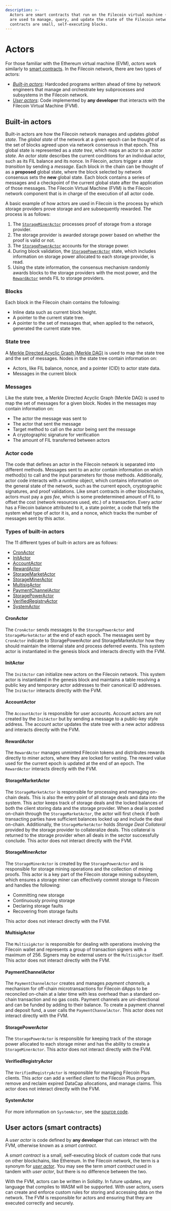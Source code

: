 ```yaml
---
description: >-
  Actors are smart contracts that run on the Filecoin virtual machine (FVM) and
  are used to manage, query, and update the state of the Filecoin network. Smart
  contracts are small, self-executing blocks.
---
```


# Actors

For those familiar with the Ethereum virtual machine (EVM), _actors_ work similarly to [smart contracts](../../smart-contracts/fundamentals/README.md). In the Filecoin network, there are two types of actors:

* [_Built-in actors_](actors.md#built-in-actors): Hardcoded programs written ahead of time by network engineers that manage and orchestrate key subprocesses and subsystems in the Filecoin network.
* [_User actors_](actors.md#user-actors-smart-contracts): Code implemented by **any developer** that interacts with the Filecoin Virtual Machine (FVM).

## Built-in actors

Built-in actors are how the Filecoin network manages and updates _global state_. The _global state_ of the network at a given epoch can be thought of as the set of blocks agreed upon via network consensus in that epoch. This global state is represented as a _state tree_, which maps an actor to an _actor state_. An _actor state_ describes the current conditions for an individual actor, such as its FIL balance and its nonce. In Filecoin, actors trigger a _state transition_ by sending a _message_. Each block in the chain can be thought of as a **proposed** global state, where the block selected by network consensus sets the **new** global state. Each block contains a series of messages and a checkpoint of the current global state after the application of those messages. The Filecoin Virtual Machine (FVM) is the Filecoin network component that is in charge of the execution of all actor code.

A basic example of how actors are used in Filecoin is the process by which storage providers prove storage and are subsequently rewarded. The process is as follows:

1. The [`StorageMinerActor`](actors.md#storagemineractor) processes proof of storage from a storage provider.
2. The storage provider is awarded storage power based on whether the proof is valid or not.
3. The [`StoragePowerActor`](actors.md#storagepoweractor) accounts for the storage power.
4. During block validation, the [`StoragePowerActor`](actors.md#storagepoweractor) state, which includes information on storage power allocated to each storage provider, is read.
5. Using the state information, the consensus mechanism randomly awards blocks to the storage providers with the most power, and the [`RewardActor`](actors.md#rewardactor) sends FIL to storage providers.

### Blocks

Each block in the Filecoin chain contains the following:

* Inline data such as current block height.
* A pointer to the current state tree.
* A pointer to the set of messages that, when applied to the network, generated the current state tree.

### State tree

A [Merkle Directed Acyclic Graph (Merkle DAG)](../../reference/general/glossary.md#merkle-directed-acyclic-graph) is used to map the state tree and the set of messages. Nodes in the state tree contain information on:

* Actors, like FIL balance, nonce, and a pointer (CID) to actor state data.
* Messages in the current block

### Messages

Like the state tree, a Merkle Directed Acyclic Graph (Merkle DAG) is used to map the set of messages for a given block. Nodes in the messages may contain information on:

* The actor the message was sent to
* The actor that sent the message
* Target method to call on the actor being sent the message
* A cryptographic signature for verification
* The amount of FIL transferred between actors

### Actor code

The code that defines an actor in the Filecoin network is separated into different methods. Messages sent to an actor contain information on which method(s) to call and the input parameters for those methods. Additionally, actor code interacts with a _runtime_ object, which contains information on the general state of the network, such as the current epoch, cryptographic signatures, and proof validations. Like smart contracts in other blockchains, actors must pay a _gas fee_, which is some predetermined amount of FIL to offset the cost (network resources used, etc.) of a transaction. Every actor has a Filecoin balance attributed to it, a state pointer, a code that tells the system what type of actor it is, and a nonce, which tracks the number of messages sent by this actor.

### Types of built-in actors

The 11 different types of built-in actors are as follows:

* [CronActor](actors.md#cronactor)
* [InitActor](actors.md#initactor)
* [AccountActor](actors.md#accountactor)
* [RewardActor](actors.md#rewardactor)
* [StorageMarketActor](actors.md#storagemarketactor)
* [StorageMinerActor](actors.md#storagemineractor)
* [MultisigActor](actors.md#multisigactor)
* [PaymentChannelActor](actors.md#paymentchannelactor)
* [StoragePowerActor](actors.md#storagepoweractor)
* [VerifiedRegistryActor](actors.md#verifiedregistryactor)
* [SystemActor](actors.md#systemactor)

#### CronActor

The `CronActor` sends messages to the `StoragePowerActor` and `StorageMarketActor` at the end of each epoch. The messages sent by `CronActor` indicate to StoragePowerActor and StorageMarketActor how they should maintain the internal state and process deferred events. This system actor is instantiated in the genesis block and interacts directly with the FVM.

#### InitActor

The `InitActor` can initialize new actors on the Filecoin network. This system actor is instantiated in the genesis block and maintains a table resolving a public key and temporary actor addresses to their canonical ID addresses. The `InitActor` interacts directly with the FVM.

#### AccountActor

The `AccountActor` is responsible for user accounts. Account actors are not created by the `InitActor` but by sending a message to a public-key style address. The account actor updates the state tree with a new actor address and interacts directly with the FVM.

#### RewardActor

The `RewardActor` manages unminted Filecoin tokens and distributes rewards directly to miner actors, where they are locked for vesting. The reward value used for the current epoch is updated at the end of an epoch. The `RewardActor` interacts directly with the FVM.

#### StorageMarketActor

The `StorageMarketActor` is responsible for processing and managing on-chain deals. This is also the entry point of all storage deals and data into the system. This actor keeps track of storage deals and the locked balances of both the client storing data and the storage provider. When a deal is posted on-chain through the `StorageMarketActor`, the actor will first check if both transacting parties have sufficient balances locked up and include the deal on-chain. Additionally, the `StorageMarketActor` holds _Storage Deal Collateral_ provided by the storage provider to collateralize deals. This collateral is returned to the storage provider when all deals in the sector successfully conclude. This actor does not interact directly with the FVM.

#### StorageMinerActor

The `StorageMinerActor` is created by the `StoragePowerActor` and is responsible for storage mining operations and the collection of mining proofs. This actor is a key part of the Filecoin storage mining subsystem, which ensures a storage miner can effectively commit storage to Filecoin and handles the following:

* Committing new storage
* Continuously proving storage
* Declaring storage faults
* Recovering from storage faults

This actor does not interact directly with the FVM.

#### MultisigActor

The `MultisigActor` is responsible for dealing with operations involving the Filecoin wallet and represents a group of transaction signers with a maximum of 256. Signers may be external users or the `MultisigActor` itself. This actor does not interact directly with the FVM.

#### PaymentChannelActor

The `PaymentChannelActor` creates and manages _payment channels_, a mechanism for off-chain microtransactions for Filecoin dApps to be reconciled on-chain at a later time with less overhead than a standard on-chain transaction and no gas costs. Payment channels are uni-directional and can be funded by adding to their balance. To create a payment channel and deposit fund, a user calls the `PaymentChannelActor`. This actor does not interact directly with the FVM.

#### StoragePowerActor

The `StoragePowerActor` is responsible for keeping track of the storage power allocated to each storage miner and has the ability to create a `StorageMinerActor`. This actor does not interact directly with the FVM.

#### VerifiedRegistryActor

The `VerifiedRegistryActor` is responsible for managing Filecoin Plus clients. This actor can add a verified client to the Filecoin Plus program, remove and reclaim expired DataCap allocations, and manage claims. This actor does not interact directly with the FVM.

#### SystemActor

For more information on `SystemActor`, see the [source code](https://github.com/filecoin-project/specs-actors/blob/master/actors/builtin/system/system\_actor.go).

## User actors (smart contracts)

A _user actor_ is code defined by **any developer** that can interact with the FVM, otherwise known as a _smart contract_.

A _smart contract_ is a small, self-executing block of custom code that runs on other blockchains, like Ethereum. In the Filecoin network, the term is a synonym for [_user actor_](actors.md#user-actors-smart-contracts). You may see the term _smart contract_ used in tandem with _user actor_, but there is no difference between the two.

With the FVM, actors can be written in Solidity. In future updates, any language that compiles to WASM will be supported. With user actors, users can create and enforce custom rules for storing and accessing data on the network. The FVM is responsible for actors and ensuring that they are executed correctly and securely.

